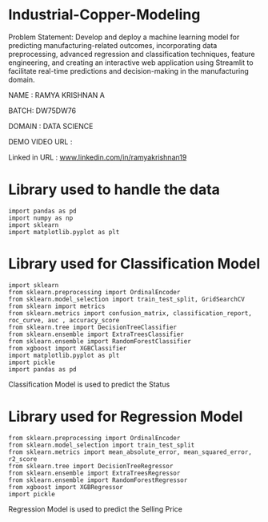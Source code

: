 # Industrial-Copper-Modeling

Problem Statement: Develop and deploy a machine learning model for predicting manufacturing-related outcomes, incorporating data preprocessing, advanced regression and classification techniques, feature engineering, and creating an interactive web application using Streamlit to facilitate real-time predictions and decision-making in the manufacturing domain.

NAME : RAMYA KRISHNAN A

BATCH: DW75DW76

DOMAIN : DATA SCIENCE

DEMO VIDEO URL : 

Linked in URL : www.linkedin.com/in/ramyakrishnan19

# Library used to handle the data

    import pandas as pd
    import numpy as np
    import sklearn 
    import matplotlib.pyplot as plt


# Library used for Classification Model

    import sklearn
    from sklearn.preprocessing import OrdinalEncoder
    from sklearn.model_selection import train_test_split, GridSearchCV
    from sklearn import metrics
    from sklearn.metrics import confusion_matrix, classification_report, roc_curve, auc , accuracy_score
    from sklearn.tree import DecisionTreeClassifier
    from sklearn.ensemble import ExtraTreesClassifier
    from sklearn.ensemble import RandomForestClassifier
    from xgboost import XGBClassifier
    import matplotlib.pyplot as plt
    import pickle
    import pandas as pd

Classification Model is used to predict the Status

# Library used for Regression Model

    from sklearn.preprocessing import OrdinalEncoder
    from sklearn.model_selection import train_test_split
    from sklearn.metrics import mean_absolute_error, mean_squared_error, r2_score
    from sklearn.tree import DecisionTreeRegressor
    from sklearn.ensemble import ExtraTreesRegressor
    from sklearn.ensemble import RandomForestRegressor
    from xgboost import XGBRegressor
    import pickle

Regression Model is used to predict the Selling Price


